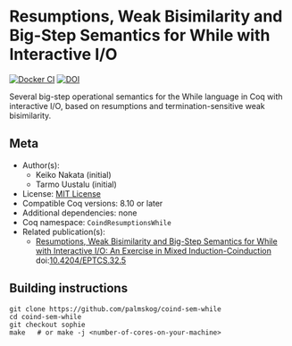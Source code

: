 <!---
This file was generated from `meta.yml`, please do not edit manually.
Follow the instructions on https://github.com/coq-community/templates to regenerate.
--->
# Resumptions, Weak Bisimilarity and Big-Step Semantics for While with Interactive I/O

[![Docker CI][docker-action-shield]][docker-action-link]
[![DOI][doi-shield]][doi-link]

[docker-action-shield]: https://github.com/palmskog/coind-sem-while/workflows/Docker%20CI/badge.svg?branch=sophie
[docker-action-link]: https://github.com/palmskog/coind-sem-while/actions?query=workflow:"Docker%20CI"



[doi-shield]: https://zenodo.org/badge/DOI/10.4204/EPTCS.32.5.svg
[doi-link]: https://doi.org/10.4204/EPTCS.32.5

Several big-step operational semantics for the While language in Coq with
interactive I/O, based on resumptions and termination-sensitive weak bisimilarity.

## Meta

- Author(s):
  - Keiko Nakata (initial)
  - Tarmo Uustalu (initial)
- License: [MIT License](LICENSE)
- Compatible Coq versions: 8.10 or later
- Additional dependencies: none
- Coq namespace: `CoindResumptionsWhile`
- Related publication(s):
  - [Resumptions, Weak Bisimilarity and Big-Step Semantics for While with Interactive I/O: An Exercise in Mixed Induction-Coinduction](https://arxiv.org/abs/1008.2112) doi:[10.4204/EPTCS.32.5](https://doi.org/10.4204/EPTCS.32.5)

## Building instructions

``` shell
git clone https://github.com/palmskog/coind-sem-while
cd coind-sem-while
git checkout sophie
make   # or make -j <number-of-cores-on-your-machine>
```


